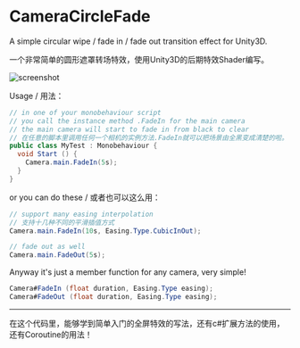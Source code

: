 # CameraCircleFade
A simple circular wipe / fade in / fade out transition effect for Unity3D.

一个非常简单的圆形遮罩转场特效，使用Unity3D的后期特效Shader编写。

![screenshot](https://github.com/paraself/CameraCircleFade/blob/master/Example/result.png)

Usage / 用法：

```c#
// in one of your monobehaviour script
// you call the instance method .FadeIn for the main camera
// the main camera will start to fade in from black to clear
// 在任意的脚本里调用任何一个相机的实例方法.FadeIn就可以把场景由全黑变成清楚的啦。
public class MyTest : Monobehaviour {
  void Start () {
    Camera.main.FadeIn(5s);
  }
}
```

or you can do these / 或者也可以这么用：

```c#
// support many easing interpolation
// 支持十几种不同的平滑插值方式
Camera.main.FadeIn(10s, Easing.Type.CubicInOut);
```

```c#
// fade out as well
Camera.main.FadeOut(5s);
```

Anyway it's just a member function for any camera, very simple!

```c#
Camera#FadeIn (float duration, Easing.Type easing);
Camera#FadeOut (float duration, Easing.Type easing);
```

------

在这个代码里，能够学到简单入门的全屏特效的写法，还有c#扩展方法的使用，还有Coroutine的用法！
